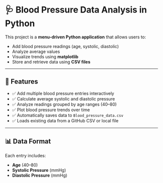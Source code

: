 # 🩺 Blood Pressure Data Analysis in Python

This project is a **menu-driven Python application** that allows users to:
- Add blood pressure readings (age, systolic, diastolic)
- Analyze average values
- Visualize trends using **matplotlib**
- Store and retrieve data using **CSV files**

---

## 📌 Features

- ✅ Add multiple blood pressure entries interactively
- ✅ Calculate average systolic and diastolic pressure
- ✅ Analyze readings grouped by age ranges (40–80)
- ✅ Plot blood pressure trends over time
- ✅ Automatically saves data to `Blood_pressure_data.csv`
- ✅ Loads existing data from a GitHub CSV or local file

---

## 📊 Data Format

Each entry includes:
- **Age** (40–80)
- **Systolic Pressure** (mmHg)
- **Diastolic Pressure** (mmHg)



